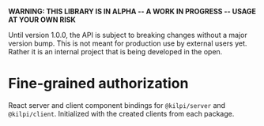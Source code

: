 **WARNING: THIS LIBRARY IS IN ALPHA -- A WORK IN PROGRESS -- USAGE AT YOUR OWN RISK**

Until version 1.0.0, the API is subject to breaking changes without a major version bump. This is not meant for production use by external users yet. Rather it is an internal project that is being developed in the open.

# Fine-grained authorization

React server and client component bindings for `@kilpi/server` and `@kilpi/client`. Initialized with the created clients from each package.